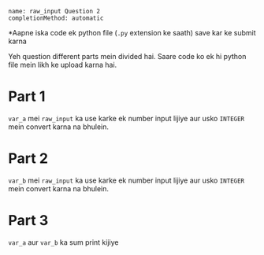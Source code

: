 ```ngMeta
name: raw_input Question 2
completionMethod: automatic
```
*Aapne iska code ek python file (`.py` extension ke saath) save kar ke submit karna 

Yeh question different parts mein divided hai. Saare code ko ek hi python file mein likh ke upload karna hai.

# Part 1

`var_a` mei `raw_input` ka use karke ek number input lijiye aur usko `INTEGER` mein convert karna na bhulein.


# Part 2
`var_b` mei `raw_input` ka use karke ek number input lijiye aur usko `INTEGER` mein convert karna na bhulein.


# Part 3
`var_a` aur `var_b` ka sum print kijiye